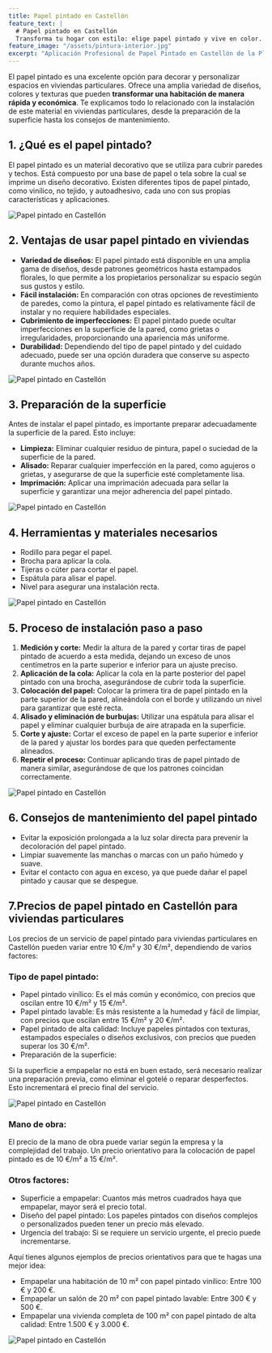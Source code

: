```yaml
---
title: Papel pintado en Castellón
feature_text: |
  # Papel pintado en Castellón
  Transforma tu hogar con estilo: elige papel pintado y vive en color.
feature_image: "/assets/pintura-interior.jpg"
excerpt: "Aplicación Profesional de Papel Pintado en Castellón de la Plana y provincia."
---
```


El papel pintado es una excelente opción para decorar y personalizar espacios en viviendas particulares. Ofrece una amplia variedad de diseños, colores y texturas que pueden **transformar una habitación de manera rápida y económica**. Te explicamos todo lo relacionado con la instalación de este material en viviendas particulares, desde la preparación de la superficie hasta los consejos de mantenimiento.

## 1. ¿Qué es el papel pintado?

El papel pintado es un material decorativo que se utiliza para cubrir paredes y techos. Está compuesto por una base de papel o tela sobre la cual se imprime un diseño decorativo. Existen diferentes tipos de papel pintado, como vinílico, no tejido, y autoadhesivo, cada uno con sus propias características y aplicaciones.

<img src="/assets/papel pintado en castellon 1.jpeg" alt="Papel pintado en Castellón" class="center">


## 2. Ventajas de usar papel pintado en viviendas

- **Variedad de diseños:** El papel pintado está disponible en una amplia gama de diseños, desde patrones geométricos hasta estampados florales, lo que permite a los propietarios personalizar su espacio según sus gustos y estilo.
- **Fácil instalación:** En comparación con otras opciones de revestimiento de paredes, como la pintura, el papel pintado es relativamente fácil de instalar y no requiere habilidades especiales.
- **Cubrimiento de imperfecciones:** El papel pintado puede ocultar imperfecciones en la superficie de la pared, como grietas o irregularidades, proporcionando una apariencia más uniforme.
- **Durabilidad:** Dependiendo del tipo de papel pintado y del cuidado adecuado, puede ser una opción duradera que conserve su aspecto durante muchos años.

<img src="/assets/papel pintado en castellon 2.jpeg" alt="Papel pintado en Castellón" class="center">


## 3. Preparación de la superficie

Antes de instalar el papel pintado, es importante preparar adecuadamente la superficie de la pared. Esto incluye:

- **Limpieza:** Eliminar cualquier residuo de pintura, papel o suciedad de la superficie de la pared.
- **Alisado:** Reparar cualquier imperfección en la pared, como agujeros o grietas, y asegurarse de que la superficie esté completamente lisa.
- **Imprimación:** Aplicar una imprimación adecuada para sellar la superficie y garantizar una mejor adherencia del papel pintado.

<img src="/assets/papel pintado en castellon 3.jpeg" alt="Papel pintado en Castellón" class="center">


## 4. Herramientas y materiales necesarios

- Rodillo para pegar el papel.
- Brocha para aplicar la cola.
- Tijeras o cúter para cortar el papel.
- Espátula para alisar el papel.
- Nivel para asegurar una instalación recta.

<img src="/assets/papel pintado en castellon 4.jpeg" alt="Papel pintado en Castellón" class="center">


## 5. Proceso de instalación paso a paso

1. **Medición y corte:** Medir la altura de la pared y cortar tiras de papel pintado de acuerdo a esta medida, dejando un exceso de unos centímetros en la parte superior e inferior para un ajuste preciso.
2. **Aplicación de la cola:** Aplicar la cola en la parte posterior del papel pintado con una brocha, asegurándose de cubrir toda la superficie.
3. **Colocación del papel:** Colocar la primera tira de papel pintado en la parte superior de la pared, alineándola con el borde y utilizando un nivel para garantizar que esté recta.
4. **Alisado y eliminación de burbujas:** Utilizar una espátula para alisar el papel y eliminar cualquier burbuja de aire atrapada en la superficie.
5. **Corte y ajuste:** Cortar el exceso de papel en la parte superior e inferior de la pared y ajustar los bordes para que queden perfectamente alineados.
6. **Repetir el proceso:** Continuar aplicando tiras de papel pintado de manera similar, asegurándose de que los patrones coincidan correctamente.

<img src="/assets/papel pintado en castellon 5.jpeg" alt="Papel pintado en Castellón" class="center">


## 6. Consejos de mantenimiento del papel pintado

- Evitar la exposición prolongada a la luz solar directa para prevenir la decoloración del papel pintado.
- Limpiar suavemente las manchas o marcas con un paño húmedo y suave.
- Evitar el contacto con agua en exceso, ya que puede dañar el papel pintado y causar que se despegue.

## 7.Precios de papel pintado en Castellón para viviendas particulares

Los precios de un servicio de papel pintado para viviendas particulares en Castellón pueden variar entre 10 €/m² y 30 €/m², dependiendo de varios factores:

### Tipo de papel pintado:

- Papel pintado vinílico: Es el más común y económico, con precios que oscilan entre 10 €/m² y 15 €/m².
- Papel pintado lavable: Es más resistente a la humedad y fácil de limpiar, con precios que oscilan entre 15 €/m² y 20 €/m².
- Papel pintado de alta calidad: Incluye papeles pintados con texturas, estampados especiales o diseños exclusivos, con precios que pueden superar los 30 €/m².
- Preparación de la superficie:

Si la superficie a empapelar no está en buen estado, será necesario realizar una preparación previa, como eliminar el gotelé o reparar desperfectos. Esto incrementará el precio final del servicio.

<img src="/assets/papel pintado en castellon 6.jpeg" alt="Papel pintado en Castellón" class="center">

### Mano de obra:

El precio de la mano de obra puede variar según la empresa y la complejidad del trabajo. Un precio orientativo para la colocación de papel pintado es de 10 €/m² a 15 €/m².

### Otros factores:

- Superficie a empapelar: Cuantos más metros cuadrados haya que empapelar, mayor será el precio total.
- Diseño del papel pintado: Los papeles pintados con diseños complejos o personalizados pueden tener un precio más elevado.
- Urgencia del trabajo: Si se requiere un servicio urgente, el precio puede incrementarse.

Aquí tienes algunos ejemplos de precios orientativos para que te hagas una mejor idea:

- Empapelar una habitación de 10 m² con papel pintado vinílico: Entre 100 € y 200 €.
- Empapelar un salón de 20 m² con papel pintado lavable: Entre 300 € y 500 €.
- Empapelar una vivienda completa de 100 m² con papel pintado de alta calidad: Entre 1.500 € y 3.000 €.

<img src="/assets/papel pintado en castellon 7.jpeg" alt="Papel pintado en Castellón" class="center">
